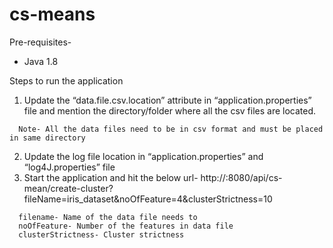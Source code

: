 # cs-means
Pre-requisites- 
  - Java 1.8

Steps to run the application
  1.	Update the “data.file.csv.location” attribute in “application.properties” file and mention the directory/folder where all the csv files are located.
      
      Note- All the data files need to be in csv format and must be placed in same directory
  2.	Update the log file location in “application.properties” and “log4J.properties” file
  3.	Start the application and hit the below url-
      http://<server>:8080/api/cs-mean/create-cluster?fileName=iris_dataset&noOfFeature=4&clusterStrictness=10
  
      filename- Name of the data file needs to 
      noOfFeature- Number of the features in data file
      clusterStrictness- Cluster strictness
